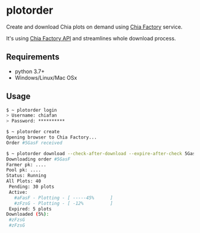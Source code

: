 # plotorder
Create and download Chia plots on demand using [Chia Factory](https://chiafactory.com) service.

It's using [Chia Factory API](https://chiafactory.com/api/) and streamlines whole download process.

## Requirements
- python 3.7+
- Windows/Linux/Mac OSx

## Usage

```sh
$ ~ plotorder login
> Username: chiafan
> Password: **********

$ ~ plotorder create
Opening browser to Chia Factory...
Order #5GasF received

$ ~ plotorder download --check-after-download --expire-after-check 5GasF
Downloading order #5GasF
Farmer pk: ....
Pool pk: ....
Status: Running
All Plots: 40 
 Pending: 30 plots 
 Active:
   #aFasF - Plotting - [ -----45%      ]
   #zFzsG - Plotting - [ -12%          ]
 Expired: 5 plots
Downloaded (5%):
 #zFzsG
 #zFzsG


